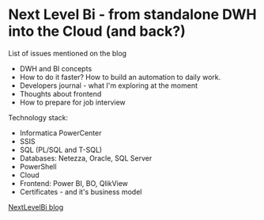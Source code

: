 Next Level Bi - from standalone DWH into the Cloud (and back?) 
=============

List of issues mentioned on the blog

*   DWH and BI concepts
*   How to do it faster? How to build an automation to daily work.
*   Developers journal - what I'm exploring at the moment
*   Thoughts about frontend
*   How to prepare for job interview

Technology stack:
* Informatica PowerCenter
* SSIS
* SQL (PL/SQL and T-SQL)
* Databases: Netezza, Oracle, SQL Server
* PowerShell
* Cloud
* Frontend: Power BI, BO, QlikView
* Certificates - and it's business model

[NextLevelBi blog](https://nextlevelbi.pl)
